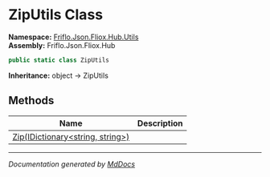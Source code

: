 ﻿<!--  
  <auto-generated>   
    The contents of this file were generated by a tool.  
    Changes to this file may be list if the file is regenerated  
  </auto-generated>   
-->

# ZipUtils Class

**Namespace:** [Friflo.Json.Fliox.Hub.Utils](../index.md)  
**Assembly:** Friflo.Json.Fliox.Hub

```csharp
public static class ZipUtils
```

**Inheritance:** object → ZipUtils

## Methods

| Name                                                 | Description |
| ---------------------------------------------------- | ----------- |
| [Zip(IDictionary\<string, string\>)](methods/Zip.md) |             |

___

*Documentation generated by [MdDocs](https://github.com/ap0llo/mddocs)*

